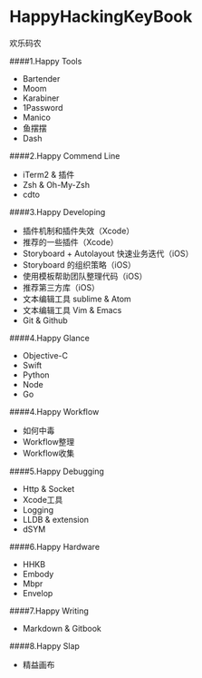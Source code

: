 # HappyHackingKeyBook
欢乐码农

####1.Happy Tools
* Bartender
* Moom
* Karabiner
* 1Password
* Manico
* 鱼摆摆
* Dash

####2.Happy Commend Line
* iTerm2 & 插件
* Zsh & Oh-My-Zsh
* cdto

####3.Happy Developing
* 插件机制和插件失效（Xcode）
* 推荐的一些插件（Xcode）
* Storyboard + Autolayout 快速业务迭代（iOS）
* Storyboard 的组织策略（iOS）
* 使用模板帮助团队整理代码（iOS）
* 推荐第三方库（iOS）
* 文本编辑工具 sublime & Atom
* 文本编辑工具 Vim & Emacs
* Git & Github

####4.Happy Glance
* Objective-C
* Swift
* Python
* Node
* Go

####4.Happy Workflow
* 如何中毒
* Workflow整理
* Workflow收集

####5.Happy Debugging
* Http & Socket
* Xcode工具
* Logging
* LLDB & extension
* dSYM

####6.Happy Hardware
* HHKB  
* Embody
* Mbpr
* Envelop

####7.Happy Writing
* Markdown & Gitbook

####8.Happy Slap
* 精益画布


